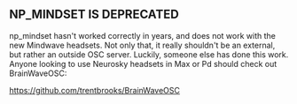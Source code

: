 NP_MINDSET IS DEPRECATED
------------------------

np_mindset hasn't worked correctly in years, and does not work with
the new Mindwave headsets. Not only that, it really shouldn't be an
external, but rather an outside OSC server. Luckily, someone else has
done this work. Anyone looking to use Neurosky headsets in Max or Pd
should check out BrainWaveOSC:

https://github.com/trentbrooks/BrainWaveOSC
